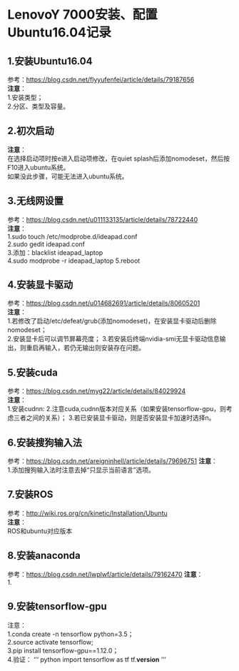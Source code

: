 # LenovoY 7000安装、配置Ubuntu16.04记录
## 1.安装Ubuntu16.04
参考：https://blog.csdn.net/flyyufenfei/article/details/79187656  
**注意**：   
1.安装类型；  
2.分区、类型及容量。

## 2.初次启动
**注意**：  
在选择启动项时按e进入启动项修改，在quiet splash后添加nomodeset，然后按F10进入ubuntu系统。  
如果没此步骤，可能无法进入ubuntu系统。

## 3.无线网设置
参考：https://blog.csdn.net/u011133135/article/details/78722440    
**注意**：  
1.sudo touch /etc/modprobe.d/ideapad.conf  
2.sudo gedit ideapad.conf  
3.添加：blacklist ideapad_laptop   
4.sudo modprobe -r ideapad_laptop
5.reboot

## 4.安装显卡驱动
参考：https://blog.csdn.net/u014682691/article/details/80605201  
**注意**：  
1.若修改了启动/etc/defeat/grub(添加nomodeset)，在安装显卡驱动后删除nomodeset；  
2.安装显卡后可以调节屏幕亮度；
3.若安装后终端nvidia-smi无显卡驱动信息输出，则重启再输入，若仍无输出则安装存在问题。

## 5.安装cuda
参考：https://blog.csdn.net/myg22/article/details/84029924  
**注意**：  
1.安装cudnn:
2.注意cuda,cudnn版本对应关系（如果安装tensorflow-gpu，则考虑三者之间的关系）；
3.若已安装显卡驱动，则是否安装显卡加速时选择n。

## 6.安装搜狗输入法  
参考：https://blog.csdn.net/areigninhell/article/details/79696751
**注意**：  
1.添加搜狗输入法时注意去掉“只显示当前语言”选项。

## 7.安装ROS
参考：http://wiki.ros.org/cn/kinetic/Installation/Ubuntu  
**注意**：  
ROS和ubuntu对应版本

## 8.安装anaconda
参考：https://blog.csdn.net/lwplwf/article/details/79162470
**注意**：  
1.

## 9.安装tensorflow-gpu
注意：  
1.conda create -n tensorflow python=3.5；  
2.source activate tensorflow;  
3.pip install tensorflow-gpu==1.12.0；  
4.验证：
‘’‘
python
import tensorflow as tf
tf.__version__
’‘’


